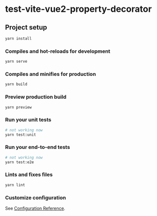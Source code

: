 # test-vite-vue2-property-decorator

## Project setup

```sh
yarn install
```

### Compiles and hot-reloads for development

```sh
yarn serve
```

### Compiles and minifies for production

```sh
yarn build
```

### Preview production build

```sh
yarn preview
```

### Run your unit tests

```sh
# not working now
yarn test:unit
```

### Run your end-to-end tests

```sh
# not working now
yarn test:e2e
```

### Lints and fixes files

```sh
yarn lint
```

### Customize configuration

See [Configuration Reference](https://vitejs.dev/config/).
